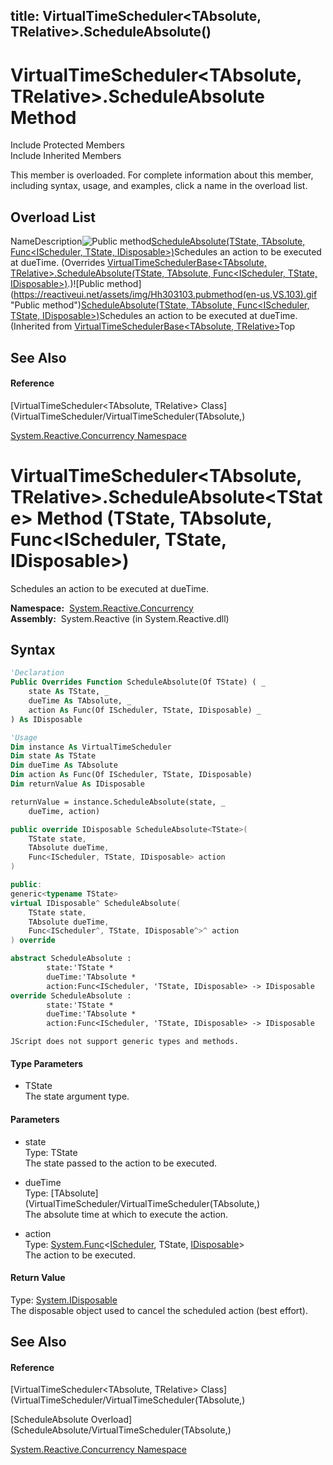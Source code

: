 title: VirtualTimeScheduler<TAbsolute, TRelative>.ScheduleAbsolute()
---
# VirtualTimeScheduler\<TAbsolute, TRelative\>.ScheduleAbsolute Method

Include Protected Members  
Include Inherited Members

This member is overloaded. For complete information about this member, including syntax, usage, and examples, click a name in the overload list.

## Overload List

NameDescription![Public method](https://reactiveui.net/assets/img/Hh303103.pubmethod(en-us,VS.103).gif "Public method")[ScheduleAbsolute<TState>(TState, TAbsolute, Func<IScheduler, TState, IDisposable>)](https://msdn.microsoft.com/en-us/library/m:system.reactive.concurrency.virtualtimescheduler%602.scheduleabsolute%60%601(%60%600%2c%600%2csystem.func%7bsystem.reactive.concurrency.ischeduler%2c%60%600%2csystem.idisposable%7d)(v=VS.103))Schedules an action to be executed at dueTime. (Overrides [VirtualTimeSchedulerBase<TAbsolute, TRelative>.ScheduleAbsolute<TState>(TState, TAbsolute, Func<IScheduler, TState, IDisposable>)](https://msdn.microsoft.com/en-us/library/m:system.reactive.concurrency.virtualtimeschedulerbase%602.scheduleabsolute%60%601(%60%600%2c%600%2csystem.func%7bsystem.reactive.concurrency.ischeduler%2c%60%600%2csystem.idisposable%7d)(v=VS.103)).)![Public method](https://reactiveui.net/assets/img/Hh303103.pubmethod(en-us,VS.103).gif "Public method")[ScheduleAbsolute<TState>(TState, TAbsolute, Func<IScheduler, TState, IDisposable>)](https://msdn.microsoft.com/en-us/library/m:system.reactive.concurrency.virtualtimeschedulerbase%602.scheduleabsolute%60%601(%60%600%2c%600%2csystem.func%7bsystem.reactive.concurrency.ischeduler%2c%60%600%2csystem.idisposable%7d)(v=VS.103))Schedules an action to be executed at dueTime. (Inherited from [VirtualTimeSchedulerBase<TAbsolute, TRelative>](VirtualTimeSchedulerBase/VirtualTimeSchedulerBase(TAbsolute,).)Top

## See Also

#### Reference

[VirtualTimeScheduler\<TAbsolute, TRelative\> Class](VirtualTimeScheduler/VirtualTimeScheduler(TAbsolute,)

[System.Reactive.Concurrency Namespace](System.Reactive.Concurrency/System.Reactive.Concurrency)

# VirtualTimeScheduler\<TAbsolute, TRelative\>.ScheduleAbsolute\<TState\> Method (TState, TAbsolute, Func\<IScheduler, TState, IDisposable\>)

Schedules an action to be executed at dueTime.

**Namespace:**  [System.Reactive.Concurrency](System.Reactive.Concurrency/System.Reactive.Concurrency)  
**Assembly:**  System.Reactive (in System.Reactive.dll)

## Syntax

```vb
'Declaration
Public Overrides Function ScheduleAbsolute(Of TState) ( _
    state As TState, _
    dueTime As TAbsolute, _
    action As Func(Of IScheduler, TState, IDisposable) _
) As IDisposable
```

```vb
'Usage
Dim instance As VirtualTimeScheduler
Dim state As TState
Dim dueTime As TAbsolute
Dim action As Func(Of IScheduler, TState, IDisposable)
Dim returnValue As IDisposable

returnValue = instance.ScheduleAbsolute(state, _
    dueTime, action)
```

```csharp
public override IDisposable ScheduleAbsolute<TState>(
    TState state,
    TAbsolute dueTime,
    Func<IScheduler, TState, IDisposable> action
)
```

```c++
public:
generic<typename TState>
virtual IDisposable^ ScheduleAbsolute(
    TState state, 
    TAbsolute dueTime, 
    Func<IScheduler^, TState, IDisposable^>^ action
) override
```

```fsharp
abstract ScheduleAbsolute : 
        state:'TState * 
        dueTime:'TAbsolute * 
        action:Func<IScheduler, 'TState, IDisposable> -> IDisposable 
override ScheduleAbsolute : 
        state:'TState * 
        dueTime:'TAbsolute * 
        action:Func<IScheduler, 'TState, IDisposable> -> IDisposable 
```

```jscript
JScript does not support generic types and methods.
```

#### Type Parameters

- TState  
  The state argument type.

#### Parameters

- state  
  Type: TState  
  The state passed to the action to be executed.

- dueTime  
  Type: [TAbsolute](VirtualTimeScheduler/VirtualTimeScheduler(TAbsolute,)  
  The absolute time at which to execute the action.

- action  
  Type: [System.Func](https://msdn.microsoft.com/en-us/library/Bb534647)\<[IScheduler](IScheduler/IScheduler), TState, [IDisposable](https://msdn.microsoft.com/en-us/library/aax125c9)\>  
  The action to be executed.

#### Return Value

Type: [System.IDisposable](https://msdn.microsoft.com/en-us/library/aax125c9)  
The disposable object used to cancel the scheduled action (best effort).

## See Also

#### Reference

[VirtualTimeScheduler\<TAbsolute, TRelative\> Class](VirtualTimeScheduler/VirtualTimeScheduler(TAbsolute,)

[ScheduleAbsolute Overload](ScheduleAbsolute/VirtualTimeScheduler(TAbsolute,)

[System.Reactive.Concurrency Namespace](System.Reactive.Concurrency/System.Reactive.Concurrency)
